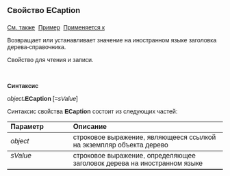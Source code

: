<html>
<head>
<title>Дерево\ECaption</title>
</head>

<body>

<p><font size="4" face="Arial"><strong>Свойство ECaption<br>
<br>
</strong></font><font face="Arial"><a href="../Astree.html">См. также</a>&nbsp;
<u>Пример</u>&nbsp; <a href="../Astree.html">Применяется к</a></font></p>

<p><font face="Arial">Возвращает или устанавливает значение на 
иностранном языке заголовка дерева-справочника.</font></p>

<p><font face="Arial">Свойство для чтения и записи.</font></p>

<p class="label">&nbsp;</p>

<p class="label"><font face="Arial"><b>Синтаксис</b></font></p>

<p><font face="Arial"><em>object</em><strong>.ECaption </strong>[=<em>sValue</em>]&nbsp;</font></p>

<p><font face="Arial">Синтаксис свойства <b>ECaption</b>
состоит из следующих частей:</font></p>

<table border="1" cellPadding="5" cols="2" frame="below" rules="rows">
<TBODY>
  <tr vAlign="top">
    <td class="label" width="29%"><font face="Arial"><b>Параметр</b></font></td>
    <td class="label" width="71%"><font face="Arial"><strong>Описание</strong></font></td>
  </tr>
  <tr>
    <td width="29%"><font face="Arial"><em>object</em></font></td>
    <td width="71%"><font face="Arial">строковое выражение, являющееся 
	ссылкой на экземпляр объекта дерево</font></td>
  </tr>
  <tr vAlign="top">
    <td width="29%"><font face="Arial"><em>sValue</em></font></td>
    <td width="71%"><font face="Arial">строковое выражение, 
	определяющее заголовок дерева на иностранном языке</font></td>
  </tr>
</TBODY>
</table>
</body>
</html>
